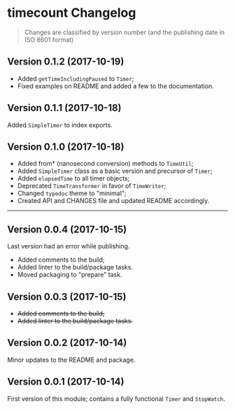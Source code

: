 # timecount Changelog

> Changes are classified by version number (and the publishing date in ISO 8601 format)

## Version 0.1.2 (2017-10-19)

- Added `getTimeIncludingPaused` to `Timer`;
- Fixed examples on README and added a few to the documentation.

## Version 0.1.1 (2017-10-18)

Added `SimpleTimer` to index exports.

## Version 0.1.0 (2017-10-18)

- Added from* (nanosecond conversion) methods to `TimeUtil`;
- Added `SimpleTimer` class as a basic version and precursor of `Timer`;
- Added `elapsedTime` to all timer objects;
- Deprecated `TimeTransformer` in favor of `TimeWriter`;
- Changed `typedoc` theme to "minimal";
- Created API and CHANGES file and updated README accordingly.

---

## Version 0.0.4 (2017-10-15)

Last version had an error while publishing.

- Added comments to the build;
- Added linter to the build/package tasks.
- Moved packaging to "prepare" task.

## Version 0.0.3 (2017-10-15)

- <strike>Added comments to the build;</strike>
- <strike>Added linter to the build/package tasks.</strike>

## Version 0.0.2 (2017-10-14)

Minor updates to the README and package.

## Version 0.0.1 (2017-10-14)

First version of this module; contains a fully functional `Timer` and `StopWatch`.
